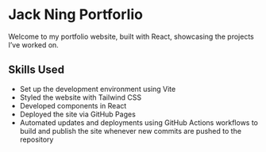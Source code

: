 # Jack Ning Portforlio
Welcome to my portfolio website, built with React, showcasing the projects I’ve worked on.

## Skills Used

* Set up the development environment using Vite
* Styled the website with Tailwind CSS
* Developed components in React
* Deployed the site via GitHub Pages
* Automated updates and deployments using GitHub Actions workflows to build and publish the site whenever new commits are pushed to the repository
